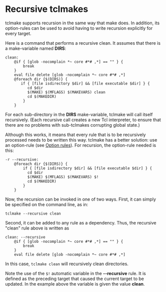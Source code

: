 # Recursive tclmakes

tclmake supports recursion in the same way that make does. In addition, its 
option-rules can be used to avoid having to write recursion explicitly for 
every target.

Here is a command that performs a recursive clean. It assumes that there is a 
make-variable named **DIRS**:

    clean:
		@if { [glob -nocomplain *~ core #*# ,*] == "" } {
    	    break
    	}
    	eval file delete [glob -nocomplain *~ core #*# ,*]
		@foreach dir {$(DIRS)} {
    	   if { [file isdirectory $dir] && [file executable $dir] } {
		      cd $dir
    		  $(MAKE) $(MFLAGS) $(MAKEVARS) clean
    		  cd $(MAKEDIR)
    	    }
    	}

For each sub-directory in the **DIRS** make-variable, tclmake will call itself 
recursively. (Each recursive call creates a new Tcl interpreter, to ensure that 
there are no problems with sub-tclmakes corrupting global state.)

Although this works, it means that every rule that is to be recursively 
processed needs to be written this way. tclmake has a better solution: use an 
option-rule (see [Option rules](./rules.md)). For recursion, the option-rule 
needed is this:

    -r --recursive:
		@foreach dir {$(DIRS)} {
    	    if { [file isdirectory $dir] && [file executable $dir] } {
    		  cd $dir
    		  $(MAKE) $(MFLAGS) $(MAKEVARS) $!
    		  cd $(MAKEDIR)
    	    }
    	}

Now, the recursion can be invoked in one of two ways. First, it can simply be 
specified on the command line, as in:

    tclmake --recursive clean

Second, it can be added to any rule as a dependency. Thus, the recursive 
"clean" rule above is written as

    clean: --recursive
		@if { [glob -nocomplain *~ core #*# ,*] == "" } {
    	    break
    	}
    	eval file delete [glob -nocomplain *~ core #*# ,*]

In this case, `tclmake clean` will recursively clean directories.

Note the use of the `$!` automatic variable in the **--recursive** rule.  It is 
defined as the preceding target that caused the current target to be updated.
In the example above the variable is given the value **clean**.
